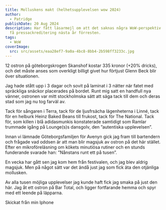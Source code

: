 ```yaml
---
title: Molluskens makt (helhetsupplevelsen wow 2024)
author:
  - Patridge
publishDate: 20 Aug 2024
description: Har fått läsarmejl om att det saknas några WoW-perspektiv. Kan vi
  få pressackreditering nästa år förresten.
tags:
  - WoW
coverImage:
  src: src/assets/eaa28ef7-9a0a-4bc8-8bb4-2b598ff3233c.jpg
---
```

12 ostron på göteborgskrogen Skanshof kostar 335 kronor (+20% dricks), och det måste anses som overkligt billigt givet hur förtjust Glenn Beck blir över situationen.

Jag hade stått upp i 3 dagar och sovit på laminat i 3 nätter när fatet med spräckliga snäckor placerades på bordet. Runt mig satt en handfull nya vänner, ostronen var mitt stockholmska sätt att säga tack till dem och deras stad som jag nu tog farväl av.

Tack för sångaren i Terra, tack för de ljusfrsächa lägenheterna i Linné, tack för en helburk Heinz Baked Beans till frukost, tack för The National. Tack för, som killen i blå adidasmunkis konstaterade samtidigt som Ramlar trummade igång på Lounge(s)s dansgolv, den ”autentiska upplevelsen”.

Innan vi lämnade Göteborgsfamiljen för Avenyn gick jag fram till bartendern och frågade vad oddsen är att man blir magsjuk av ostron på det här stället. Efter en mikroföreläsning om kökets minutiösa rutiner och en stunds funderande svarade han: ”Nånstans runt ett på tusen”.

En vecka har gått sen jag kom hem från festivalen, och jag blev aldrig magsjuk. Men på något sätt var det ändå just jag som fick äta den otjänliga mollusken. 

Av alla tusen möjliga upplevelser jag kunde haft fick jag smaka på just den här. Jag åt ett ostron på Bar Total, och ligger fortfarande hemma och spyr med ett leende på läpparna.

Skickat från min Iphone
